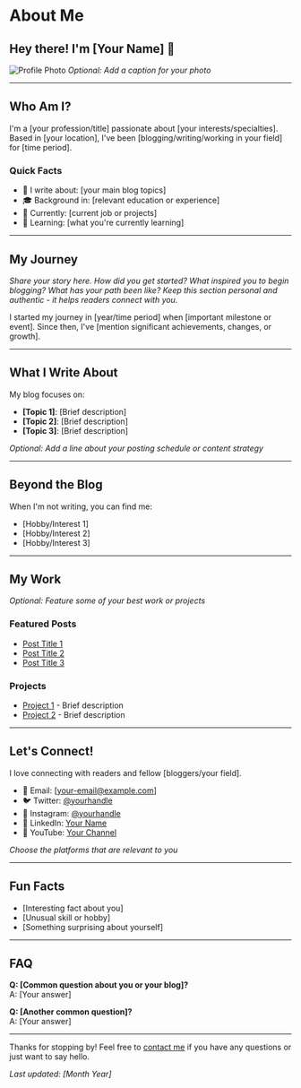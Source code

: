 # About Me

## Hey there! I'm [Your Name] 👋

![Profile Photo](https://yoursite.com/your-image.jpg)
*Optional: Add a caption for your photo*

---

## Who Am I?

I'm a [your profession/title] passionate about [your interests/specialties]. Based in [your location], I've been [blogging/writing/working in your field] for [time period].

### Quick Facts

- 📝 I write about: [your main blog topics]
- 🎓 Background in: [relevant education or experience]
- 💼 Currently: [current job or projects]
- 🌱 Learning: [what you're currently learning]

---

## My Journey

*Share your story here. How did you get started? What inspired you to begin blogging? What has your path been like? Keep this section personal and authentic - it helps readers connect with you.*

I started my journey in [year/time period] when [important milestone or event]. Since then, I've [mention significant achievements, changes, or growth].

---

## What I Write About

My blog focuses on:

- **[Topic 1]**: [Brief description]
- **[Topic 2]**: [Brief description]
- **[Topic 3]**: [Brief description]

*Optional: Add a line about your posting schedule or content strategy*

---

## Beyond the Blog

When I'm not writing, you can find me:

- [Hobby/Interest 1]
- [Hobby/Interest 2]
- [Hobby/Interest 3]

---

## My Work

*Optional: Feature some of your best work or projects*

### Featured Posts
- [Post Title 1](link-to-post)
- [Post Title 2](link-to-post)
- [Post Title 3](link-to-post)

### Projects
- [Project 1](link-to-project) - Brief description
- [Project 2](link-to-project) - Brief description

---

## Let's Connect!

I love connecting with readers and fellow [bloggers/your field].

- 📧 Email: [your-email@example.com]
- 🐦 Twitter: [@yourhandle](https://twitter.com/yourhandle)
- 📸 Instagram: [@yourhandle](https://instagram.com/yourhandle)
- 💼 LinkedIn: [Your Name](https://linkedin.com/in/yourprofile)
- 🎥 YouTube: [Your Channel](https://youtube.com/c/yourchannel)

*Choose the platforms that are relevant to you*

---

## Fun Facts

- [Interesting fact about you]
- [Unusual skill or hobby]
- [Something surprising about yourself]

---

## FAQ

**Q: [Common question about you or your blog]?**  
A: [Your answer]

**Q: [Another common question]?**  
A: [Your answer]

---

Thanks for stopping by! Feel free to [contact me](mailto:your-email@example.com) if you have any questions or just want to say hello.

*Last updated: [Month Year]*
